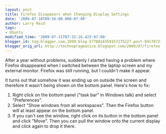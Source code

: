 ```yaml
---
layout: post
title: Firefox Disappears when Changing Display Settings
date: '2009-07-18T09:56:00.000-07:00'
author: Larry Reid
tags:
- Ubuntu
modified_time: '2009-07-31T07:32:16.423-07:00'
blogger_id: tag:blogger.com,1999:blog-5778824359157275227.post-941767219285205
blogger_orig_url: http://technopragmatica.blogspot.com/2009/07/firefox-disappears-when-changing.html
---
```


After a year without problems, suddenly I started having a problem where
Firefox disappeared when I switched between the laptop screen and my
external monitor. Firefox was still running, but I couldn't make it
appear.  
  
It turns out that somehow it was ending up on outside the screen and
therefore it wasn't being shown on the bottom panel. Here's how to fix: 

  
<ol><li>Right click on the bottom panel ("task bar" in Windows talk) and
select "Preferences".  
</li><li>Select "Show windows from all workspaces". Then the Firefox
button will at least appear on the bottom panel.  
</li><li>If you can't see the window, right click on its button in the
bottom panel and click "Move". Then you can pull the window onto the
current display and click again to drop it there.</li></ol>

